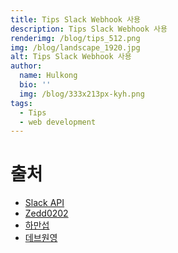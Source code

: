 ```yaml
---
title: Tips Slack Webhook 사용
description: Tips Slack Webhook 사용
renderimg: /blog/tips_512.png
img: /blog/landscape_1920.jpg
alt: Tips Slack Webhook 사용
author:
  name: Hulkong
  bio: ''
  img: /blog/333x213px-kyh.png
tags:
  - Tips
  - web development
---
```


# 출처

- [Slack API](https://api.slack.com/messaging/sending)
- [Zedd0202](https://zeddios.tistory.com/123)
- [하만섭](https://13akstjq.github.io/api/2019/09/07/Slack-API-%EC%A0%95%EB%A6%AC%ED%95%98%EA%B8%B0.html)
- [데브원영](https://blog.voidmainvoid.net/221)

